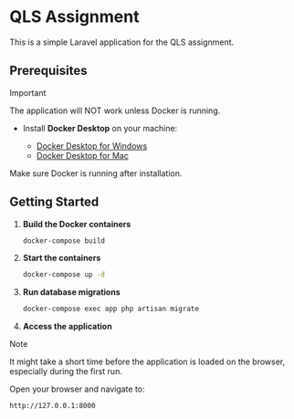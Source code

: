 # QLS Assignment

This is a simple Laravel application for the QLS assignment.

## Prerequisites

> [!IMPORTANT]
> The application will NOT work unless Docker is running.

- Install **Docker Desktop** on your machine:

    - [Docker Desktop for Windows](https://docs.docker.com/desktop/install/windows-install/)
    - [Docker Desktop for Mac](https://docs.docker.com/desktop/install/mac-install/)

Make sure Docker is running after installation.

## Getting Started

1. **Build the Docker containers**

   ```bash
   docker-compose build
   ```

2. **Start the containers**

   ```bash
   docker-compose up -d
   ```

3. **Run database migrations**

   ```bash
   docker-compose exec app php artisan migrate
   ```

4. **Access the application**

> [!NOTE]
> It might take a short time before the application is loaded on the browser, especially during the first run.

   Open your browser and navigate to:

   ```
   http://127.0.0.1:8000
   ```

